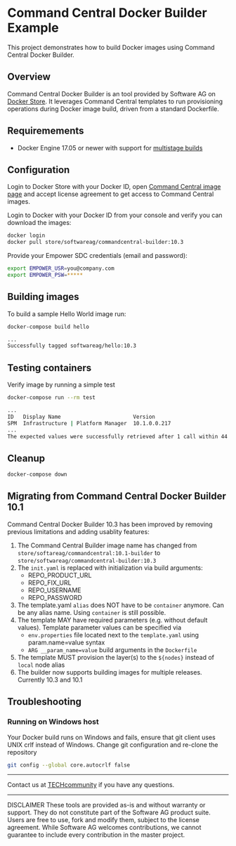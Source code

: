 # Command Central Docker Builder Example

This project demonstrates how to build Docker images using
Command Central Docker Builder.

## Overview

Command Central Docker Builder is an tool provided by Software AG
on [Docker Store](https://store.docker.com/images/softwareag-commandcentral). It leverages Command Central templates to run
provisioning operations during Docker image build, driven from a standard Dockerfile.

## Requiremements

* Docker Engine 17.05 or newer with support for [multistage builds](https://docs.docker.com/develop/develop-images/multistage-build/)

## Configuration

Login to Docker Store with your Docker ID, open [Command Central image page](https://store.docker.com/images/softwareag-commandcentral)
and accept license agreement to get access to Command Central images.

Login to Docker with your Docker ID from your console and verify you can download the images:

```bash
docker login
docker pull store/softwareag/commandcentral-builder:10.3
```

Provide your Empower SDC credentials (email and password):

```bash
export EMPOWER_USR=you@company.com
export EMPOWER_PSW=*****
```

## Building images

To build a sample Hello World image run:

```bash
docker-compose build hello

...
Successfully tagged softwareag/hello:10.3
```

## Testing containers

Verify image by running a simple test

```bash
docker-compose run --rm test

...
ID   Display Name                       Version
SPM  Infrastructure | Platform Manager  10.1.0.0.217
...
The expected values were successfully retrieved after 1 call within 44 seconds.
```

## Cleanup

```bash
docker-compose down
```

## Migrating from Command Central Docker Builder 10.1

Command Central Docker Builder 10.3 has been improved by removing previous limitations and adding usablity features:

1. The Command Central Builder image name has changed from `store/softareag/commandcentral:10.1-builder` to `store/softwareag/commandcentral-builder:10.3`
2. The `init.yaml` is replaced with initialization via build arguments:
   * REPO_PRODUCT_URL
   * REPO_FIX_URL
   * REPO_USERNAME
   * REPO_PASSWORD
3. The template.yaml `alias` does NOT have to be `container` anymore. Can be any alias name. Using `container` is still possible.
4. The template MAY have required parameters (e.g. without default values). Template parameter values can be specified via
   * `env.properties` file located next to the `template.yaml` using param.name=value syntax
   * `ARG __param_name=value` build arguments in the `Dockerfile`
5. The template MUST provision the layer(s) to the `${nodes}` instead of `local` node alias
6. The builder now supports building images for multiple releases. Currently 10.3 and 10.1

## Troubleshooting

### Running on Windows host

Your Docker build runs on Windows and fails, ensure that git client uses UNIX crlf instead of Windows.
Change git configuration and re-clone the repository

```bash
git config --global core.autocrlf false
```

_______________
Contact us at [TECHcommunity](mailto:technologycommunity@softwareag.com?subject=Github/SoftwareAG) if you have any questions.
_______________
DISCLAIMER
These tools are provided as-is and without warranty or support. They do not constitute part of the Software AG product suite. Users are free to use, fork and modify them, subject to the license agreement. While Software AG welcomes contributions, we cannot guarantee to include every contribution in the master project.
